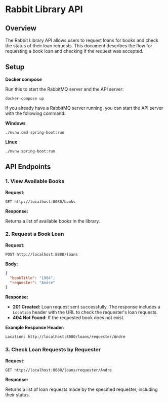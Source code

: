 # Rabbit Library API

## Overview

The Rabbit Library API allows users to request loans for books and check the status of their loan requests. This document describes the flow for requesting a book loan and checking if the request was accepted.

## Setup

**Docker compose**

Run this to start the RabbitMQ server and the API server:

````shell
docker-compose up
````

If you already have a RabbitMQ server running, you can start the API server with the following command:

**Windows**

````shell
./mvnw.cmd spring-boot:run
````

**Linux**

````shell
./mvnw spring-boot:run
````

## API Endpoints

### 1. View Available Books

**Request:**

```http request
GET http://localhost:8080/books
```

**Response:**

Returns a list of available books in the library.

### 2. Request a Book Loan

**Request:**

```http request
POST http://localhost:8080/loans
```

**Body:**

```json
{
  "bookTitle": "1984",
  "requester": "Andre"
}
```

**Response:**

- **201 Created:** Loan request sent successfully. The response includes a `Location` header with the URL to check the requester's loan requests.
- **404 Not Found:** If the requested book does not exist.

**Example Response Header:**

```
Location: http://localhost:8080/loans/requester/Andre
```



### 3. Check Loan Requests by Requester

**Request:**

```http request
GET http://localhost:8080/loans/requester/Andre
```

**Response:**

Returns a list of loan requests made by the specified requester, including their status.
